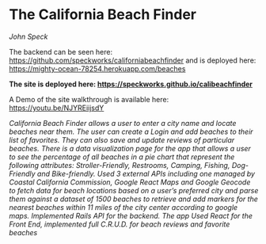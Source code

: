 # The California Beach Finder

_John Speck_

The backend can be seen here: 
https://github.com/speckworks/californiabeachfinder 
and is deployed here:
https://mighty-ocean-78254.herokuapp.com/beaches


**The site is deployed here: https://speckworks.github.io/calibeachfinder**

A Demo of the site walkthrough is available here: https://youtu.be/NJYREiijsdY

*California Beach Finder allows a user to enter a city name and locate beaches near them.  The user can create a Login and add beaches to their list of favorites.  They can also save and update reviews of particular beaches.  There is a data visualization page for the app that allows a user to see the percentage of all beaches in a pie chart that represent the following attributes: Stroller-Friendly, Restrooms, Camping, Fishing, Dog-Friendly and Bike-friendly.
Used 3 external APIs including one managed by Coastal California Commission, Google React Maps and Google Geocode to fetch data for beach locations based on a user’s preferred city and parse them against a dataset of 1500 beaches to retrieve and add markers for the nearest beaches within 11 miles of the city center according to google maps.
Implemented Rails API for the backend.  The app Used React for the Front End, implemented full C.R.U.D. for beach reviews and favorite beaches*


